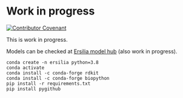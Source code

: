 # Work in progress
[![Contributor Covenant](https://img.shields.io/badge/Contributor%20Covenant-v2.0%20adopted-ff69b4.svg)](code_of_conduct.md)

This is work in progress.

Models can be checked at [Ersilia model hub](ersilia-os.blogspot.com) (also work in progress).

```shell script
conda create -n ersilia python=3.8
conda activate
conda install -c conda-forge rdkit
conda install -c conda-forge biopython
pip install -r requirements.txt
pip install pygithub
```


